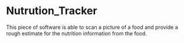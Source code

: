 # Nutrution_Tracker


This piece of software is able to scan a picture of a food and provide a rough
estimate for the nutrition information from the food. 
